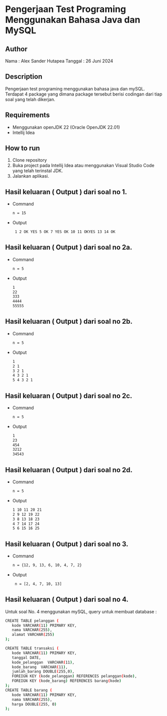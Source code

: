# Pengerjaan Test Programing Menggunakan Bahasa Java dan MySQL

## Author

Nama    : Alex Sander Hutapea
Tanggal : 26 Juni 2024

## Description
Pengerjaan test programing menggunakan bahasa java dan mySQL. Terdapat 4 package yang dimana package tersebut berisi codingan dari tiap soal yang telah dikerjan.

## Requirements

- Menggunakan openJDK 22 (Oracle OpenJDK 22.01)
- Intellij Idea

## How to run

1. Clone repository
2. Buka project pada Intellij Idea atau menggunakan Visual Studio Code yang telah terinstal JDK.
3. Jalankan aplikasi.


## Hasil keluaran ( Output ) dari soal no 1.
  
  - Command
    ```bash
    n = 15
    ```
  - Output
    ```bash
     1 2 OK YES 5 OK 7 YES OK 10 11 OKYES 13 14 OK
    ```

## Hasil keluaran ( Output ) dari soal no 2a.
  
  - Command
    ```bash
    n = 5
    ```
  - Output
    ```bash
    1
    22
    333
    4444
    55555
    ```
## Hasil keluaran ( Output ) dari soal no 2b.
  
  - Command
    ```bash
    n = 5
    ```
  - Output
    ```bash
    1 
    2 1 
    3 2 1 
    4 3 2 1 
    5 4 3 2 1
    ```

  ## Hasil keluaran ( Output ) dari soal no 2c.
  
  - Command
    ```bash
    n = 5
    ```
  - Output
    ```bash
    1
    23
    454
    3212
    34543
    ```
    
  ## Hasil keluaran ( Output ) dari soal no 2d.
  
  - Command
    ```bash
    n = 5
    ```
  - Output
    ```bash
    1 10 11 20 21 
    2 9 12 19 22 
    3 8 13 18 23 
    4 7 14 17 24 
    5 6 15 16 25
    ```
  ## Hasil keluaran ( Output ) dari soal no 3.
  
  - Command
    ```bash
    n = {12, 9, 13, 6, 10, 4, 7, 2}
    ```
  - Output
    ```bash
     n = [2, 4, 7, 10, 13]
    ```

  ## Hasil keluaran ( Output ) dari soal no 4.
  Untuk soal No. 4 menggunakan mySQL, query untuk membuat database : 
 ```bash   
 CREATE TABLE pelanggan (
    kode VARCHAR(11) PRIMARY KEY,
    nama VARCHAR(255),
    alamat VARCHAR(255)
);

 CREATE TABLE transaksi (
    kode VARCHAR(11) PRIMARY KEY,
    tanggal DATE,
    kode_pelanggan  VARCHAR(11),
    kode_barang  VARCHAR(11),
    jumlah_barang DOUBLE(255,0),
    FOREIGN KEY (kode_pelanggan) REFERENCES pelanggan(kode),
    FOREIGN KEY (kode_barang) REFERENCES barang(kode)
);
CREATE TABLE barang (
    kode VARCHAR(11) PRIMARY KEY,
    nama VARCHAR(255),
    harga DOUBLE(255, 0)
);
  ```

